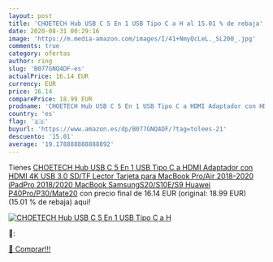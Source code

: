 ```yaml
---
layout: post
title: 'CHOETECH Hub USB C 5 En 1 USB Tipo C a H al 15.01 % de rebaja'
date: 2020-08-31 00:29:16
image: 'https://m.media-amazon.com/images/I/41+NmyQcLeL._SL200_.jpg'
comments: true
category: ofertas
author: ring
slug: 'B077GNQ4DF-es'
actualPrice: 16.14 EUR
currency: EUR
price: 16.14
comparePrice: 18.99 EUR
prodname: 'CHOETECH Hub USB C 5 En 1 USB Tipo C a HDMI Adaptador con HDMI 4K USB 3.0  SD/TF Lector Tarjeta para MacBook Pro/Air 2018-2020  iPadPro 2018/2020  MacBook  SamsungS20/S10E/S9  Huawei P40Pro/P30/Mate20'
country: 'es'
flag: '🇪🇸'
buyurl: 'https://www.amazon.es/dp/B077GNQ4DF/?tag=tolees-21'
descuento: '15.01'
average: '19.178888888888892'
---
```


Tienes [CHOETECH Hub USB C 5 En 1 USB Tipo C a HDMI Adaptador con HDMI 4K USB 3.0  SD/TF Lector Tarjeta para MacBook Pro/Air 2018-2020  iPadPro 2018/2020  MacBook  SamsungS20/S10E/S9  Huawei P40Pro/P30/Mate20](https://www.amazon.es/dp/B077GNQ4DF/?tag=tolees-21) con precio final de  16.14 EUR (original: 18.99 EUR) (15.01 %  de rebaja) aqui!

[![CHOETECH Hub USB C 5 En 1 USB Tipo C a H](https://m.media-amazon.com/images/I/41+NmyQcLeL._SL200_.jpg)](https://www.amazon.es/dp/B077GNQ4DF/?tag=tolees-21)

🔎:


[🛒 Comprar!!!](https://www.amazon.es/dp/B077GNQ4DF/?tag=tolees-21)
